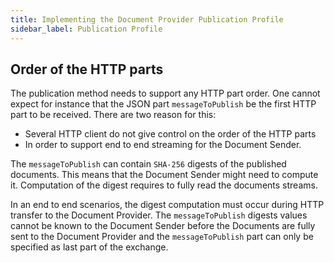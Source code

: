 ```yaml
---
title: Implementing the Document Provider Publication Profile
sidebar_label: Publication Profile
---
```



## Order of the HTTP parts

The publication method needs to support any HTTP part order. One cannot expect for instance that the JSON part ```messageToPublish``` be the first HTTP part to be received. There are two reason for this:
- Several HTTP client do not give control on the order of the HTTP parts
- In order to support end to end streaming for the Document Sender.
 
 The ``messageToPublish`` can contain ``SHA-256`` digests of the published documents. This means that the Document Sender might need to compute it. Computation of the digest requires to fully read the documents streams. 
 
 In an end to end scenarios, the digest computation must occur during HTTP transfer to the Document Provider. The ``messageToPublish`` digests values cannot be known to the Document Sender before the Documents are fully sent to the Document Provider and the ``messageToPublish`` part can only be specified as last part of the exchange.
